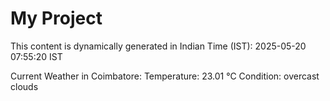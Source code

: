 # My Project

This content is dynamically generated in Indian Time (IST): 2025-05-20 07:55:20 IST


Current Weather in Coimbatore:
Temperature: 23.01 °C
Condition: overcast clouds
